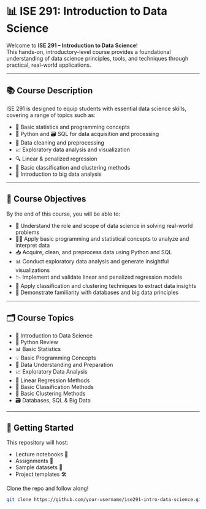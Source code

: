 # 📊 ISE 291: Introduction to Data Science

Welcome to **ISE 291 – Introduction to Data Science**!  
This hands-on, introductory-level course provides a foundational understanding of data science principles, tools, and techniques through practical, real-world applications.

---

## 📚 Course Description

ISE 291 is designed to equip students with essential data science skills, covering a range of topics such as:

- 🧮 Basic statistics and programming concepts  
- 🐍 Python and 🗃️ SQL for data acquisition and processing  
- 🧹 Data cleaning and preprocessing  
- 📈 Exploratory data analysis and visualization  
- 🔍 Linear & penalized regression  
- 🤖 Basic classification and clustering methods  
- 🧠 Introduction to big data analysis  

---

## 🎯 Course Objectives

By the end of this course, you will be able to:

- 🧠 Understand the role and scope of data science in solving real-world problems  
- 🧑‍💻 Apply basic programming and statistical concepts to analyze and interpret data  
- 📥 Acquire, clean, and preprocess data using Python and SQL  
- 📊 Conduct exploratory data analysis and generate insightful visualizations  
- 📉 Implement and validate linear and penalized regression models  
- 🔎 Apply classification and clustering techniques to extract data insights  
- 💾 Demonstrate familiarity with databases and big data principles  

---

## 🗂️ Course Topics

- 📘 Introduction to Data Science  
- 🐍 Python Review  
- 📊 Basic Statistics  
- 💡 Basic Programming Concepts  
- 🧼 Data Understanding and Preparation  
- 📈 Exploratory Data Analysis  
- 🔢 Linear Regression Methods  
- 🤖 Basic Classification Methods  
- 🧩 Basic Clustering Methods  
- 🗃️ Databases, SQL & Big Data  

---

## 🚀 Getting Started

This repository will host:

- Lecture notebooks 📓  
- Assignments 📝  
- Sample datasets 📂  
- Project templates 🛠️  

Clone the repo and follow along!

```bash
git clone https://github.com/your-username/ise291-intro-data-science.git
